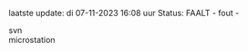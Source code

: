 laatste update: 
di 07-11-2023 16:08   uur 
Status: FAALT - fout - 
<div class="service R">svn</div><div class="service Y">microstation</div>
